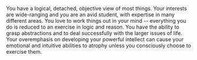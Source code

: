You have a logical, detached, objective view of most things. 
Your interests are wide-ranging and you are an avid student, with expertise in many different areas. 
You love to work things out in your mind -- everything you do is reduced to an exercise in logic and reason. 
You have the ability to grasp abstractions and to deal successfully with the larger issues of life. 
Your overemphasis on developing your powerful intellect can cause your emotional and intuitive abilities to atrophy unless you consciously choose to exercise them.